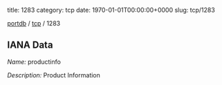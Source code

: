 title: 1283
category: tcp
date: 1970-01-01T00:00:00+0000
slug: tcp/1283

[portdb](/) / [tcp](/category/tcp.html) / 1283


## IANA Data

_Name:_ productinfo

_Description:_ Product Information

